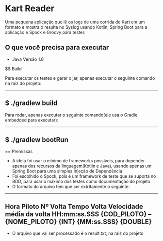 # Kart Reader

Uma pequena aplicação que lê os logs de uma corrida de Kart em um formato e mostra o resulta no Syslog usando Kotlin, Spring Boot para a aplicação e Spock e Groovy para testes

## O que você precisa para executar

* Java Versão 1.8

$$ Build

Para executar os testes e gerar o jar, apenas executar o seguinte comando na raiz do projeto:

----
$ ./gradlew build
----

Para rodar, apenas executar o seguinte comando(ele usa o Gradle embedded para executar):

----
$ ./gradlew bootRun
----


== Premissas

* A ideia foi usar o mínimo de frameworks possíveis, para depender apenas dos recursos da linguagem(Kotlin e Java), usando apenas um Spring Boot para uma simples Injeção de Dependência
* Foi escolhido o Spock, pois é um framework de teste que se suporta no BDD, para usar o máximo dos testes como documentação do projeto
* O formato do arquivo tem que ser extritamente o seguinte:
---
Hora                               Piloto             Nº Volta    Tempo Volta       Velocidade média da volta
HH:mm:ss.SSS      {COD_PILOTO} – {NOME_PILOTO}        {INT}		   {MM:ss.SSS}        {DOUBLE}
---
* O arquivo que vai ser processado é o result.txt, na raiz do projeto
